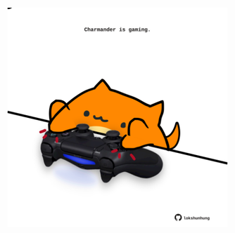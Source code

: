 <!-- built at 06/07/2025, 16:00:34 UTC -->
<p align="center">
  <img width="500" height="500" src="./ReadmeImage.svg">
</p>
